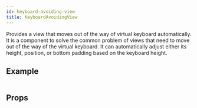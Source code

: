 ```yaml
---
id: keyboard-avoiding-view
title: KeyboardAvoidingView
---
```


Provides a view that moves out of the way of virtual keyboard automatically. It is a component to solve the common problem of views that need to move out of the way of the virtual keyboard. It can automatically adjust either its height, position, or bottom padding based on the keyboard height.

## Example

```ComponentSnackPlayer path=basic,KeyboardAvoidingView,Basic.tsx

```

## Props

```ComponentPropTable path=basic,KeyboardAvoidingView,KeyboardAvoidingView.tsx showStylingProps=true

```

